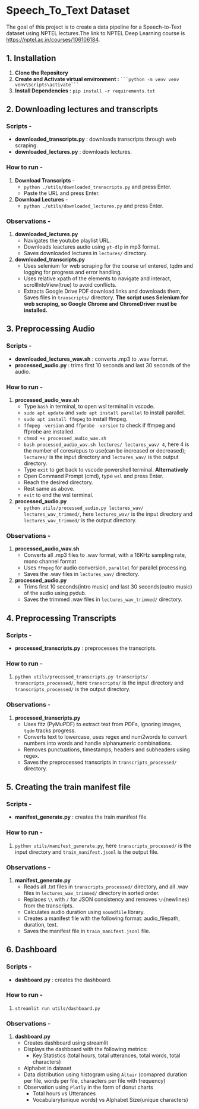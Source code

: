# Speech_To_Text Dataset
The goal of this project is to create a data pipeline for a Speech-to-Text dataset using NPTEL lectures.The link to NPTEL Deep Learning course is https://nptel.ac.in/courses/106106184.


## 1. Installation
  1. **Clone the Repository**
  2. **Create and Activate virtual environment :** 
     ` ```python -m venv venv
     venv\Scripts\activate``` ` 
  3. **Install Dependencies :** ```pip install -r requirements.txt```

## 2. Downloading lectures and transcripts
### Scripts - 
- **downloaded_transcripts.py** : downloads transcripts through web scraping.
- **downloaded_lectures.py** : downloads lectures.
### How to run -
1. **Download Transcripts** -
   - `python ./utils/downloaded_transcripts.py` and press Enter.
   - Paste the URL and press Enter.
2. **Download Lectures** - 
   - `python ./utils/downloaded_lectures.py` and press Enter.
### Observations - 
1. **downloaded_lectures.py**
   - Navigates the youtube playlist URL.
   - Downloads leactures audio using ` yt-dlp ` in mp3 format.
   - Saves downloaded lectures in ` lectures/ ` directory.
 2. **downloaded_transcripts.py**
    - Uses selenium for web scraping for the course url entered, tqdm and logging for progress and error handling.
    - Uses relative xpath of the elements to navigate and interact, scrollIntoView(true) to avoid conflicts.
    - Extracts Google Drive PDF download links and downloads them, Saves files in ` transcripts/ ` directory.
 **The script uses Selenium for web scraping, so Google Chrome and ChromeDriver must be installed.**

 ## 3. Preprocessing Audio
 ### Scripts - 
 - **downloaded_lectures_wav.sh** : converts .mp3 to .wav format.
 - **processed_audio.py** : trims first 10 seconds and last 30 seconds of the audio.
 ### How to run - 
 1. **processed_audio_wav.sh**
      - Type `bash` in terminal, to open wsl terminal in vscode.
      - `sudo apt update` and `sudo apt install parallel` to install parallel.
      - `sudo apt install ffmpeg` to install ffmpeg.
      - `ffmpeg -version` and `ffprobe -version` to check if ffmpeg and ffprobe are installed.
      - `chmod +x processed_audio_wav.sh`
      - `bash processed_audio_wav.sh lectures/ lectures_wav/ 4`, here 4 is the number of cores/cpus to use(can be increased or decreased); `lectures/` is the input directory and `lectures_wav/` is the output directory.
      - Type `exit` to get back to vscode powershell terminal.
      **Alternatively**
      - Open Command Prompt (cmd), type `wsl` and press Enter.
      - Reach the desired directory.
      - Rest same as above.
      - `exit` to end the wsl terminal.
 2. **processed_audio.py** 
      - `python utils/processed_audio.py lectures_wav/ lectures_wav_trimmed/`, here `lectures_wav/` is the input directory and `lectures_wav_trimmed/` is the output directory.
 ### Observations - 
 1. **processed_audio_wav.sh** 
    - Converts all .mp3 files to .wav format, with a 16KHz sampling rate, mono channel format
    - Uses `ffmpeg` for audio conversion, `parallel` for parallel processing.
    - Saves the .wav files in `lectures_wav/` directory.
 2. **processed_audio.py**
    - Trims first 10 seconds(intro music) and last 30 seconds(outro music) of the audio using pydub.
    - Saves the trimmed .wav files in `lectures_wav_trimmed/` directory.

## 4. Preprocessing Transcripts
### Scripts - 
- **processed_transcripts.py** : preprocesses the transcripts.
### How to run - 
1. `python utils/processed_transcripts.py transcripts/ transcripts_processed/`, here `transcripts/` is the input directory and `transcripts_processed/` is the output directory.
### Observations - 
1. **processed_transcripts.py**
    - Uses fitz (PyMuPDF) to extract text from PDFs, ignoring images, `tqdm` tracks progress.
    - Converts text to lowercase, uses regex and num2words to convert numbers into words and handle alphanumeric combinations.
    - Removes punctuations, timestamps, headers and subheaders using regex.
    - Saves the preprocessed transcripts in `transcripts_processed/` directory.

 ## 5. Creating the train manifest file

 ### Scripts - 
 - **manifest_generate.py** : creates the train manifest file
 ### How to run - 
 1. `python utils/manifest_generate.py`, here `transcripts_processed/` is the input directory and `train_manifest.jsonl` is the output file.
 ### Observations - 
 1. **manifest_generate.py**
    - Reads all .txt files in `transcripts_processed/` directory, and all .wav files in `lectures_wav_trimmed/` directory in sorted order.
    - Replaces `\\` with `/` for JSON consistency and removes `\n`(newlines) from the transcripts.
    - Calculates audio duration using `soundfile` library.
    - Creates a manifest file with the following format: audio_filepath, duration, text.
    - Saves the manifest file in `train_manifest.jsonl` file.
    
 ## 6. Dashboard
 ### Scripts - 
 - **dashboard.py** : creates the dashboard.
 ### How to run - 
 1. `streamlit run utils/dashboard.py`
 ### Observations - 
 1. **dashboard.py**
    - Creates dashboard using streamlit
    - Displays the dashboard with the following metrics:
        - Key Statistics (total hours, total utterances, total words, total characters)
    - Alphabet in dataset
    - Data distribution using histogram using `Altair` (comapred duration per file, words per file, characters per file with frequency)
    - Observation using `Plotly` in the form of donut charts
      - Total hours vs Utterances
      - Vocabulary(unique words) vs Alphabet Size(unique characters)

 
